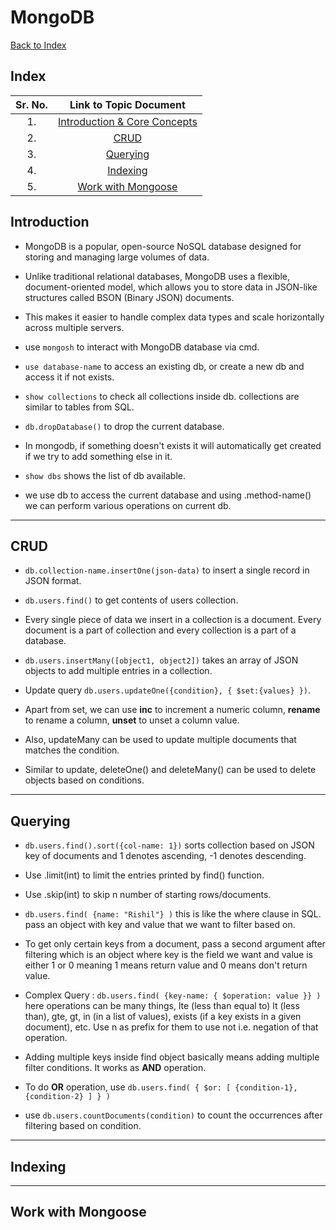 # MongoDB

[Back to Index](../index.md)

## Index

| Sr. No. | Link to Topic Document |
|:---:|:---:|
| 1. | [Introduction & Core Concepts](#1) |
| 2. | [CRUD](#2) |
| 3. | [Querying](#3) |
| 4. | [Indexing](#4) |
| 5. | [Work with Mongoose](#5) |


<a id="1"></a>

## Introduction

- MongoDB is a popular, open-source NoSQL database designed for storing and managing large volumes of data. 
- Unlike traditional relational databases, MongoDB uses a flexible, document-oriented model, which allows you to store data in JSON-like structures called BSON (Binary JSON) documents. 
- This makes it easier to handle complex data types and scale horizontally across multiple servers.
- use `mongosh` to interact with MongoDB database via cmd. 

- `use database-name` to access an existing db, or create a new db and access it if not exists.

- `show collections` to check all collections inside db. collections are similar to tables from SQL.

- `db.dropDatabase()` to drop the current database.

- In mongodb, if something doesn't exists it will automatically get created if we try to add something else in it.

- `show dbs` shows the list of db available.

- we use db to access the current database and using .method-name() we can perform various operations on current db.

---

<a id="1"></a>

## CRUD

- `db.collection-name.insertOne(json-data)` to insert a single record in JSON format.

- `db.users.find()` to get contents of users collection.

- Every single piece of data we insert in a collection is a document. Every document is a part of collection and every collection is a part of a database.

- `db.users.insertMany([object1, object2])` takes an array of JSON objects to add multiple entries in a collection.

- Update query `db.users.updateOne({condition}, { $set:{values} })`.

- Apart from set, we can use **inc** to increment a numeric column, **rename** to rename a column, **unset** to unset a column value.

- Also, updateMany can be used to update multiple documents that matches the condition.

- Similar to update, deleteOne() and deleteMany() can be used to delete objects based on conditions.

---

<a id="1"></a>

## Querying

- `db.users.find().sort({col-name: 1})` sorts collection based on JSON key of documents and 1 denotes ascending, -1 denotes descending. 
- Use .limit(int) to limit the entries printed by find() function.
- Use .skip(int) to skip n number of starting rows/documents.

- `db.users.find( {name: "Rishil"} )` this is like the where clause in SQL. pass an object with key and value that we want to filter based on.

- To get only certain keys from a document, pass a second argument after filtering which is an object where key is the field we want and value is either 1 or 0 meaning 1 means return value and 0 means don't return value.

- Complex Query : `db.users.find( {key-name: { $operation: value }} )` here operations can be many things, lte (less than equal to) lt (less than), gte, gt, in (in a list of values), exists (if a key exists in a given document), etc. Use n as prefix for them to use not i.e. negation of that operation.

- Adding multiple keys inside find object basically means adding multiple filter conditions. It works as **AND** operation.

- To do **OR** operation, use `db.users.find( { $or: [ {condition-1}, {condition-2} ] } )`

- use `db.users.countDocuments(condition)` to count the occurrences after filtering based on condition.

---

<a id="1"></a>

## Indexing

---

<a id="1"></a>

## Work with Mongoose
